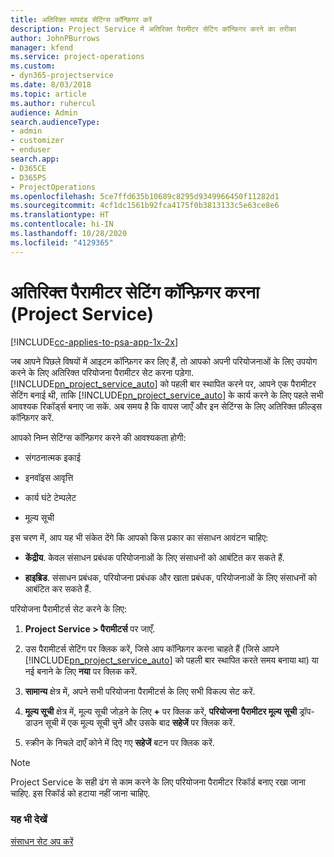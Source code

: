 ```yaml
---
title: अतिरिक्त मापदंड सेटिंग्स कॉन्फ़िगर करें
description: Project Service में अतिरिक्त पैरामीटर सेटिंग कॉन्फ़िगर करने का तरीका
author: JohnPBurrows
manager: kfend
ms.service: project-operations
ms.custom:
- dyn365-projectservice
ms.date: 8/03/2018
ms.topic: article
ms.author: ruhercul
audience: Admin
search.audienceType:
- admin
- customizer
- enduser
search.app:
- D365CE
- D365PS
- ProjectOperations
ms.openlocfilehash: 5ce7ffd635b10689c8295d9349966450f11282d1
ms.sourcegitcommit: 4cf1dc1561b92fca4175f0b3813133c5e63ce8e6
ms.translationtype: HT
ms.contentlocale: hi-IN
ms.lasthandoff: 10/28/2020
ms.locfileid: "4129365"
---
```

# <a name="configure-additional-parameter-settings-project-service"></a>अतिरिक्त पैरामीटर सेटिंग कॉन्फ़िगर करना (Project Service)

[!INCLUDE[cc-applies-to-psa-app-1x-2x](../includes/cc-applies-to-psa-app-1x-2x.md)]

जब आपने पिछले विषयों में आइटम कॉन्फ़िगर कर लिए हैं, तो आपको अपनी परियोजनाओं के लिए उपयोग करने के लिए अतिरिक्त परियोजना पैरामीटर सेट करना पड़ेगा. [!INCLUDE[pn_project_service_auto](../includes/pn-project-service-auto.md)] को पहली बार स्‍थापित करने पर, आपने एक पैरामीटर सेटिंग बनाई थी, ताकि [!INCLUDE[pn_project_service_auto](../includes/pn-project-service-auto.md)] के कार्य करने के लिए पहले सभी आवश्यक रिकॉर्ड्स बनाए जा सकें. अब समय है कि वापस जाएँ और इन सेटिंग्स के लिए अतिरिक्त फ़ील्ड्स कॉन्फ़िगर करें.  
  
 आपको निम्न सेटिंग्स कॉन्फ़िगर करने की आवश्यकता होगी:  
  
-   संगठनात्मक इकाई  
  
-   इनवॉइस आवृत्ति  
  
-   कार्य घंटे टेम्पलेट  
  
-   मूल्य सूची  
 
इस चरण में, आप यह भी संकेत देंगे कि आपको किस प्रकार का संसाधन आवंटन चाहिए:  
  
- **केंद्रीय**. केवल संसाधन प्रबंधक परियोजनाओं के लिए संसाधनों को आबंटित कर सकते हैं.  
  
- **हाइब्रिड**. संसाधन प्रबंधक, परियोजना प्रबंधक और खाता प्रबंधक, परियोजनाओं के लिए संसाधनों को आबंटित कर सकते हैं.  
  
 
परियोजना पैरामीटर्स सेट करने के लिए:  
  
1. **Project Service > पैरामीटर्स** पर जाएँ.  
  
2. उस पैरामीटर्स सेटिंग पर क्लिक करें, जिसे आप कॉन्फ़िगर करना चाहते हैं (जिसे आपने [!INCLUDE[pn_project_service_auto](../includes/pn-project-service-auto.md)] को पहली बार स्‍थापित करते समय बनाया था) या नई बनाने के लिए **नया** पर क्लिक करें.  
  
3. **सामान्य** क्षेत्र में, अपने सभी परियोजना पैरामीटर्स के लिए सभी विकल्प सेट करें.  
  
4. **मूल्य सूची** क्षेत्र में, मूल्‍य सूची जोड़ने के लिए **+** पर क्लिक करें, **परियोजना पैरामीटर मूल्य सूची** ड्रॉप-डाउन सूची में एक मूल्‍य सूची चुनें और उसके बाद **सहेजें** पर क्लिक करें.  
  
5. स्‍क्रीन के निचले दाएँ कोने में दिए गए **सहेजें** बटन पर क्लिक करें.  

> [!NOTE]
> Project Service के सही ढंग से काम करने के लिए परियोजना पैरामीटर रिकॉर्ड बनाए रखा जाना चाहिए. इस रिकॉर्ड को हटाया नहीं जाना चाहिए.

### <a name="see-also"></a>यह भी देखें  
 [संसाधन सेट अप करें](../psa/set-up-resources.md)
